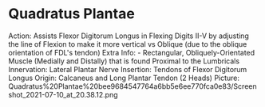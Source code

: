 # Quadratus Plantae

Action: Assists Flexor Digitorum Longus in Flexing Digits II-V by adjusting the line of Flexion to make it more vertical vs Oblique (due to the oblique orientation of FDL's tendon)
Extra Info: - Rectangular, Obliquely-Orientated Muscle (Medially and Distally) that is found Proximal to the Lumbricals
Innervation: Lateral Plantar Nerve
Insertion: Tendons of Flexor Digitorum Longus
Origin: Calcaneus and Long Plantar Tendon (2 Heads)
Picture: Quadratus%20Plantae%20bee9684547764a6bb5e6ee770fca0e83/Screenshot_2021-07-10_at_20.38.12.png
